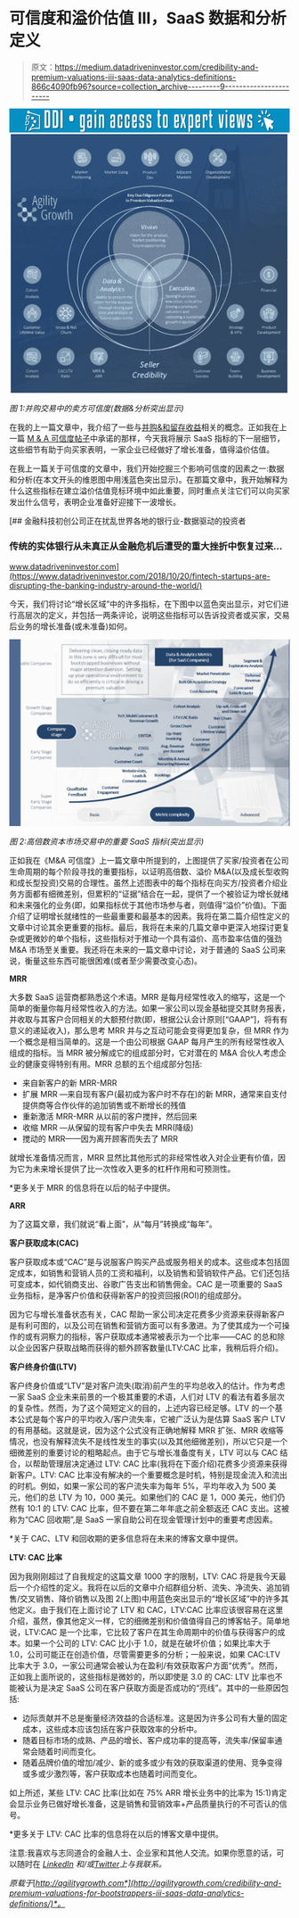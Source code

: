 # 可信度和溢价估值 III，SaaS 数据和分析定义

> 原文：<https://medium.datadriveninvestor.com/credibility-and-premium-valuations-iii-saas-data-analytics-definitions-866c4090fb96?source=collection_archive---------9----------------------->

[![](img/c3c86c636d076d99092a4d53f61ab5ce.png)](http://www.track.datadriveninvestor.com/1B9E)![](img/fa6b9cf86a9f55323f13e280b180746f.png)

*图 1:并购交易中的卖方可信度(数据&分析突出显示)*

在我的上一篇文章中，我介绍了一些与[并购&和留存收益](http://agilitygrowth.com/earn-out-payments-and-retention-payments/)相关的概念。正如我在上一篇 [M & A 可信度帖子](http://agilitygrowth.com/credibility-and-premium-valuations-ii-saas-data-analytics/)中承诺的那样，今天我将展示 SaaS 指标的下一层细节，这些细节有助于向买家表明，一家企业已经做好了增长准备，值得溢价估值。

在我上一篇关于可信度的文章中，我们开始挖掘三个影响可信度的因素之一:数据和分析(在本文开头的维恩图中用浅蓝色突出显示)。在那篇文章中，我开始解释为什么这些指标在建立溢价估值竞标环境中如此重要，同时重点关注它们可以向买家发出什么信号，表明企业准备好迎接下一波增长。

[](https://www.datadriveninvestor.com/2018/10/20/fintech-startups-are-disrupting-the-banking-industry-around-the-world/) [## 金融科技初创公司正在扰乱世界各地的银行业-数据驱动的投资者

### 传统的实体银行从未真正从金融危机后遭受的重大挫折中恢复过来…

www.datadriveninvestor.com](https://www.datadriveninvestor.com/2018/10/20/fintech-startups-are-disrupting-the-banking-industry-around-the-world/) 

今天，我们将讨论“增长区域”中的许多指标，在下图中以蓝色突出显示，对它们进行高层次的定义，并包括一两条评论，说明这些指标可以告诉投资者或买家，交易后业务的增长准备(或未准备)如何。

![](img/8586cc5f843271bb16184ef3f3016206.png)

*图 2:高倍数资本市场交易中的重要 SaaS 指标(突出显示)*

正如我在《M&A 可信度》上一篇文章中所提到的，上图提供了买家/投资者在公司生命周期的每个阶段寻找的重要指标，以证明高倍数、溢价 M&A(以及成长型收购和成长型投资)交易的合理性。虽然上述图表中的每个指标在向买方/投资者介绍业务方面都有细微差别，但累积的“证据”结合在一起，提供了一个被验证为增长就绪和未来强化的业务(即，如果指标优于其他市场参与者，则值得“溢价”价值)。下面介绍了证明增长就绪性的一些最重要和最基本的因素。我将在第二篇介绍性定义的文章中讨论其余更重要的指标。最后，我将在未来的几篇文章中更深入地探讨更复杂或更微妙的单个指标，这些指标对于推动一个具有溢价、高市盈率估值的强劲 M&A 市场至关重要。我还将在未来的一篇文章中讨论，对于普通的 SaaS 公司来说，衡量这些东西可能很困难(或者至少需要改变心态)。

**MRR**

大多数 SaaS 运营商都熟悉这个术语。MRR 是每月经常性收入的缩写，这是一个简单的衡量你每月经常性收入的方法。如果一家公司以现金基础提交其财务报表，并收取与其客户合同相关的大额预付款(即，根据公认会计原则[“GAAP”]，将有有意义的递延收入)，那么思考 MRR 并与之互动可能会变得更加复杂，但 MRR 作为一个概念是相当简单的。这是一个由公司根据 GAAP 每月产生的所有经常性收入组成的指标。当 MRR 被分解成它的组成部分时，它对潜在的 M&A 合伙人考虑企业的健康变得特别有用。MRR 总额的五个组成部分包括:

*   来自新客户的新 MRR-MRR
*   扩展 MRR —来自现有客户(最初成为客户时不存在)的新 MRR，通常来自支付提供商等合作伙伴的追加销售或不断增长的残值
*   重新激活 MRR-MRR 从以前的客户搅拌，然后回来
*   收缩 MRR —从保留的现有客户中失去 MRR(降级)
*   搅动的 MRR——因为离开顾客而失去了 MRR

就增长准备情况而言，MRR 显然比其他形式的非经常性收入对企业更有价值，因为它为未来增长提供了比一次性收入更多的杠杆作用和可预测性。

*更多关于 MRR 的信息将在以后的帖子中提供。

**ARR**

为了这篇文章，我们就说“看上面”，从“每月”转换成“每年”。

**客户获取成本(CAC)**

客户获取成本或“CAC”是与说服客户购买产品或服务相关的成本。这些成本包括固定成本，如销售和营销人员的工资和福利，以及销售和营销软件产品。它们还包括可变成本，如代销商支出、谷歌广告支出和销售佣金。CAC 是一项重要的 SaaS 业务指标，是净客户价值和获得新客户的投资回报(ROI)的组成部分。

因为它与增长准备状态有关，CAC 帮助一家公司决定花费多少资源来获得新客户是有利可图的，以及公司在销售和营销方面可以有多激进。为了使其成为一个可操作的或有洞察力的指标，客户获取成本通常被表示为一个比率——CAC 的总和除以企业因客户获取战略而获得的额外顾客数量(LTV:CAC 比率，我稍后将介绍)。

**客户终身价值(LTV)**

客户终身价值或“LTV”是对客户流失(取消)前产生的平均总收入的估计。作为考虑一家 SaaS 企业未来前景的一个极其重要的术语，人们对 LTV 的看法有着多层次的复杂性。然而，为了这个简短定义的目的，上述内容已经足够。LTV 的一个基本公式是每个客户的平均收入/客户流失率，它被广泛认为是估算 SaaS 客户 LTV 的有用基础。这就是说，因为这个公式没有正确地解释 MRR 扩张、MRR 收缩等情况，也没有解释流失不是线性发生的事实(以及其他细微差别)，所以它只是一个细微差别的重要讨论的粗略起点。由于它与增长准备度有关，LTV 可以与 CAC 结合，以帮助管理层决定通过 LTV: CAC 比率(我将在下面介绍)花费多少资源来获得新客户。LTV: CAC 比率没有解决的一个重要概念是时机，特别是现金流入和流出的时机。例如，如果一家公司的客户流失率为每年 5%，平均年收入为 500 美元，他们的总 LTV 为 10，000 美元。如果他们的 CAC 是 1，000 美元，他们仍然有 10:1 的 LTV: CAC 比率，但不要在第二年年底之前全额返还 CAC 支出。这被称为“CAC 回收期”,是 SaaS 一家自助公司在现金管理计划中的重要考虑因素。

*关于 CAC、LTV 和回收期的更多信息将在未来的博客文章中提供。

**LTV: CAC 比率**

因为我刚刚超过了自我规定的这篇文章 1000 字的限制，LTV: CAC 将是我今天最后一个介绍性的定义。我将在以后的文章中介绍群组分析、流失、净流失、追加销售/交叉销售、降价销售以及图 2(上图)中用蓝色突出显示的“增长区域”中的许多其他定义。由于我们在上面讨论了 LTV 和 CAC，LTV:CAC 比率应该很容易在这里介绍，虽然，像其他定义一样，它的细微差别和价值值得自己的博客帖子。简单地说，LTV:CAC 是一个比率，它比较了客户在其生命周期中的价值与获得客户的成本。如果一个公司的 LTV: CAC 比小于 1.0，就是在破坏价值；如果比率大于 1.0，公司可能正在创造价值，尽管需要更多的分析；一般来说，如果 CAC:LTV 比率大于 3.0，一家公司通常会被认为在盈利/有效获取客户方面“优秀”。然而，正如我上面所说的，这些指标是微妙的，所以即使是 3.0 的 CAC: LTV 比率也不能被认为是决定 SaaS 公司在客户获取方面是否成功的“亮线”。其中的一些原因包括:

*   边际贡献并不总是衡量经济效益的合适标准。这是因为许多公司有大量的固定成本，这些成本应该包括在客户获取效率的分析中。
*   随着目标市场的成熟、产品的增长、客户成功率的提高等，流失率/保留率通常会随着时间而变化。
*   随着品牌价值的增加/减少、新的或多或少有效的获取渠道的使用、竞争变得或多或少激烈等，客户获取成本也随着时间而变化。

如上所述，某些 LTV: CAC 比率(比如在 75% ARR 增长业务中的比率为 15:1)肯定会显示业务已做好增长准备，这是销售和营销效率+产品质量执行的不可否认的信号。

*更多关于 LTV: CAC 比率的信息将在以后的博客文章中提供。

注意:我喜欢与志同道合的金融人士、企业家和其他人交流。如果你愿意的话，可以随时在 [*LinkedIn*](https://www.linkedin.com/in/firmage/) *和/或*[*Twitter*](https://twitter.com/mfirmage)*上与我联系。*

*原载于*[*http://agilitygrowth.com*](http://agilitygrowth.com/credibility-and-premium-valuations-for-bootstrappers-iii-saas-data-analytics-definitions/)*。*